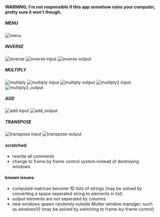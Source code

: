 #### WARNING; I'm not responsible if this app somehow ruins your computer, pretty sure it won't though.

##### MENU
![menu](https://i.ibb.co/ThDw5wG/1.png)
##### INVERSE
![inverse](https://i.ibb.co/85B9LLv/2.png)
![inverse input](https://i.ibb.co/DRywQQt/3.png)
![inverse output](https://i.ibb.co/ySRQxM8/4.png)
##### MULTIPLY
![multiply](https://i.ibb.co/ZHr5Cf9/5.png)
![multiply input](https://i.ibb.co/zQbXP4c/6.png)
![multiply output](https://i.ibb.co/0XgwJBs/7.png)
![multiply2 input](https://i.ibb.co/XW6gLNw/8.png)
![multiply2_output](https://i.ibb.co/XyvzbR7/9.png)
##### ADD
![add input](https://i.ibb.co/GvW9rM5/10.png)
![add_output](https://i.ibb.co/0KL4NYc/11.png)
##### TRANSPOSE
![transpose input](https://i.ibb.co/v4x1tF0/12.png)
![transpose output](https://i.ibb.co/fD40jfn/13.png)

#### scratched:
* rewrite all comments
* change to frame by frame control system instead of destroying windows.

#### known issues:
* computed matrices become 1D lists of strings (may be solved by converting a space seperated string to elements in list)
* output elements are not seperated by columns
* new windows spawn randomly outside Mutter window manager; such as windows10 (may be solved by 
                                                                switching to frame-by-frame control)
